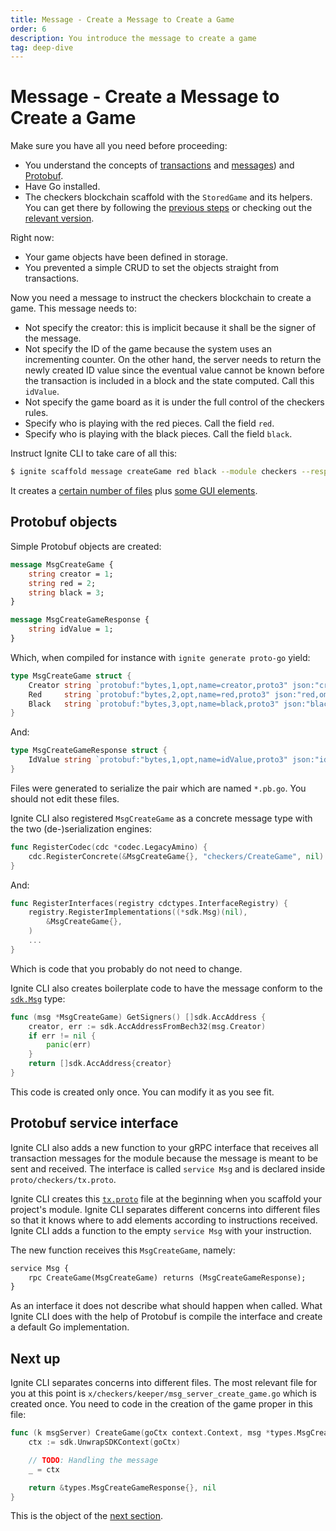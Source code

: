 ```yaml
---
title: Message - Create a Message to Create a Game
order: 6
description: You introduce the message to create a game
tag: deep-dive
---
```


# Message - Create a Message to Create a Game

<HighlightBox type="synopsis">

Make sure you have all you need before proceeding:

* You understand the concepts of [transactions](../2-main-concepts/transactions.md) and [messages](../2-main-concepts/messages.md)) and [Protobuf](../2-main-concepts/protobuf.md).
* Have Go installed.
* The checkers blockchain scaffold with the `StoredGame` and its helpers. You can get there by following the [previous steps](./stored-game.md) or checking out the [relevant version](https://github.com/cosmos/b9-checkers-academy-draft/tree/full-game-object).

</HighlightBox>

Right now:

* Your game objects have been defined in storage.
* You prevented a simple CRUD to set the objects straight from transactions.

Now you need a message to instruct the checkers blockchain to create a game. This message needs to:

* Not specify the creator: this is implicit because it shall be the signer of the message.
* Not specify the ID of the game because the system uses an incrementing counter. On the other hand, the server needs to return the newly created ID value since the eventual value cannot be known before the transaction is included in a block and the state computed. Call this `idValue`.
* Not specify the game board as it is under the full control of the checkers rules.
* Specify who is playing with the red pieces. Call the field `red`.
* Specify who is playing with the black pieces. Call the field `black`.

Instruct Ignite CLI to take care of all this:

```sh
$ ignite scaffold message createGame red black --module checkers --response idValue
```

It creates a [certain number of files](https://github.com/cosmos/b9-checkers-academy-draft/commit/e78cba34926ba0adee23febb1ce44774e2c466b3) plus [some GUI elements](https://github.com/cosmos/b9-checkers-academy-draft/commit/dcf9f4724570146c8e0ad339aafb469d27dca0b9).

## Protobuf objects

Simple Protobuf objects are created:

```protobuf [https://github.com/cosmos/b9-checkers-academy-draft/blob/b3cf9ea4c554158e950bcfe58803e53eefc31090/proto/checkers/tx.proto#L15-L23]
message MsgCreateGame {
    string creator = 1;
    string red = 2;
    string black = 3;
}

message MsgCreateGameResponse {
    string idValue = 1;
}
```

Which, when compiled for instance with `ignite generate proto-go` yield:

```go [https://github.com/cosmos/b9-checkers-academy-draft/blob/b3cf9ea4c554158e950bcfe58803e53eefc31090/x/checkers/types/tx.pb.go#L31-L35]
type MsgCreateGame struct {
    Creator string `protobuf:"bytes,1,opt,name=creator,proto3" json:"creator,omitempty"`
    Red     string `protobuf:"bytes,2,opt,name=red,proto3" json:"red,omitempty"`
    Black   string `protobuf:"bytes,3,opt,name=black,proto3" json:"black,omitempty"`
}
```

And:

```go [https://github.com/cosmos/b9-checkers-academy-draft/blob/b3cf9ea4c554158e950bcfe58803e53eefc31090/x/checkers/types/tx.pb.go#L91-L93]
type MsgCreateGameResponse struct {
    IdValue string `protobuf:"bytes,1,opt,name=idValue,proto3" json:"idValue,omitempty"`
}
```

<HighlightBox type="warn">

Files were generated to serialize the pair which are named `*.pb.go`. You should not edit these files.

</HighlightBox>

Ignite CLI also registered `MsgCreateGame` as a concrete message type with the two (de-)serialization engines:

```go [https://github.com/cosmos/b9-checkers-academy-draft/blob/e78cba34926ba0adee23febb1ce44774e2c466b3/x/checkers/types/codec.go#L14]
func RegisterCodec(cdc *codec.LegacyAmino) {
    cdc.RegisterConcrete(&MsgCreateGame{}, "checkers/CreateGame", nil)
}
```

And:

```go [https://github.com/cosmos/b9-checkers-academy-draft/blob/e78cba34926ba0adee23febb1ce44774e2c466b3/x/checkers/types/codec.go#L20-L22]
func RegisterInterfaces(registry cdctypes.InterfaceRegistry) {
    registry.RegisterImplementations((*sdk.Msg)(nil),
        &MsgCreateGame{},
    )
    ...
}
```

Which is code that you probably do not need to change.

Ignite CLI also creates boilerplate code to have the message conform to the [`sdk.Msg`](https://github.com/cosmos/cosmos-sdk/blob/9fd866e3820b3510010ae172b682d71594cd8c14/types/tx_msg.go#L11-L33) type:

```go [https://github.com/cosmos/b9-checkers-academy-draft/blob/e78cba34926ba0adee23febb1ce44774e2c466b3/x/checkers/types/message_create_game.go#L26-L32]
func (msg *MsgCreateGame) GetSigners() []sdk.AccAddress {
    creator, err := sdk.AccAddressFromBech32(msg.Creator)
    if err != nil {
        panic(err)
    }
    return []sdk.AccAddress{creator}
}
```

This code is created only once. You can modify it as you see fit.

## Protobuf service interface

Ignite CLI also adds a new function to your gRPC interface that receives all transaction messages for the module because the message is meant to be sent and received. The interface is called `service Msg` and is declared inside `proto/checkers/tx.proto`.

<HighlightBox type="info">

Ignite CLI creates this [`tx.proto`](https://github.com/cosmos/b9-checkers-academy-draft/blob/41ac3c6ef4b2deb996e54f18f597b24fafbf02e1/proto/checkers/tx.proto) file at the beginning when you scaffold your project's module. Ignite CLI separates different concerns into different files so that it knows where to add elements according to instructions received. Ignite CLI adds a function to the empty `service Msg` with your instruction.

</HighlightBox>

The new function receives this `MsgCreateGame`, namely:

```protobuf [https://github.com/cosmos/b9-checkers-academy-draft/blob/b3cf9ea4c554158e950bcfe58803e53eefc31090/proto/checkers/tx.proto#L11]
service Msg {
    rpc CreateGame(MsgCreateGame) returns (MsgCreateGameResponse);
}
```

As an interface it does not describe what should happen when called. What Ignite CLI does with the help of Protobuf is compile the interface and create a default Go implementation.

## Next up

Ignite CLI separates concerns into different files. The most relevant file for you at this point is `x/checkers/keeper/msg_server_create_game.go` which is created once. You need to code in the creation of the game proper in this file:

```go [https://github.com/cosmos/b9-checkers-academy-draft/blob/e78cba34926ba0adee23febb1ce44774e2c466b3/x/checkers/keeper/msg_server_create_game.go#L10-L17]
func (k msgServer) CreateGame(goCtx context.Context, msg *types.MsgCreateGame) (*types.MsgCreateGameResponse, error) {
    ctx := sdk.UnwrapSDKContext(goCtx)

    // TODO: Handling the message
    _ = ctx

    return &types.MsgCreateGameResponse{}, nil
}
```
This is the object of the [next section](./create-handling.md).

<!-- Add GUI Elements -->
